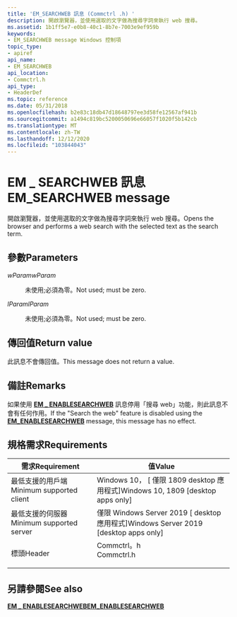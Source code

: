 ```yaml
---
title: 'EM_SEARCHWEB 訊息 (Commctrl .h) '
description: 開啟瀏覽器，並使用選取的文字做為搜尋字詞來執行 web 搜尋。
ms.assetid: 1b1ff5e7-e0b8-40c1-8b7e-7003e9ef959b
keywords:
- EM_SEARCHWEB message Windows 控制項
topic_type:
- apiref
api_name:
- EM_SEARCHWEB
api_location:
- Commctrl.h
api_type:
- HeaderDef
ms.topic: reference
ms.date: 05/31/2018
ms.openlocfilehash: b2e83c18db47d18648797ee3d58fe12567af941b
ms.sourcegitcommit: a1494c819bc5200050696e66057f1020f5b142cb
ms.translationtype: MT
ms.contentlocale: zh-TW
ms.lasthandoff: 12/12/2020
ms.locfileid: "103844043"
---
```

# <a name="em_searchweb-message"></a><span data-ttu-id="50958-104">EM \_ SEARCHWEB 訊息</span><span class="sxs-lookup"><span data-stu-id="50958-104">EM\_SEARCHWEB message</span></span>

<span data-ttu-id="50958-105">開啟瀏覽器，並使用選取的文字做為搜尋字詞來執行 web 搜尋。</span><span class="sxs-lookup"><span data-stu-id="50958-105">Opens the browser and performs a web search with the selected text as the search term.</span></span>

## <a name="parameters"></a><span data-ttu-id="50958-106">參數</span><span class="sxs-lookup"><span data-stu-id="50958-106">Parameters</span></span>

<dl> <dt>

<span data-ttu-id="50958-107">*wParam*</span><span class="sxs-lookup"><span data-stu-id="50958-107">*wParam*</span></span> 
</dt> <dd>

<span data-ttu-id="50958-108">未使用;必須為零。</span><span class="sxs-lookup"><span data-stu-id="50958-108">Not used; must be zero.</span></span>

</dd> <dt>

<span data-ttu-id="50958-109">*lParam*</span><span class="sxs-lookup"><span data-stu-id="50958-109">*lParam*</span></span> 
</dt> <dd>

<span data-ttu-id="50958-110">未使用;必須為零。</span><span class="sxs-lookup"><span data-stu-id="50958-110">Not used; must be zero.</span></span>

</dd> </dl>

## <a name="return-value"></a><span data-ttu-id="50958-111">傳回值</span><span class="sxs-lookup"><span data-stu-id="50958-111">Return value</span></span>

<span data-ttu-id="50958-112">此訊息不會傳回值。</span><span class="sxs-lookup"><span data-stu-id="50958-112">This message does not return a value.</span></span>

## <a name="remarks"></a><span data-ttu-id="50958-113">備註</span><span class="sxs-lookup"><span data-stu-id="50958-113">Remarks</span></span>

<span data-ttu-id="50958-114">如果使用 [**EM \_ ENABLESEARCHWEB**](em-enablesearchweb.md) 訊息停用「搜尋 web」功能，則此訊息不會有任何作用。</span><span class="sxs-lookup"><span data-stu-id="50958-114">If the "Search the web" feature is disabled using the [**EM\_ENABLESEARCHWEB**](em-enablesearchweb.md) message, this message has no effect.</span></span>

## <a name="requirements"></a><span data-ttu-id="50958-115">規格需求</span><span class="sxs-lookup"><span data-stu-id="50958-115">Requirements</span></span>



| <span data-ttu-id="50958-116">需求</span><span class="sxs-lookup"><span data-stu-id="50958-116">Requirement</span></span> | <span data-ttu-id="50958-117">值</span><span class="sxs-lookup"><span data-stu-id="50958-117">Value</span></span> |
|-------------------------------------|---------------------------------------------------------------------------------------|
| <span data-ttu-id="50958-118">最低支援的用戶端</span><span class="sxs-lookup"><span data-stu-id="50958-118">Minimum supported client</span></span><br/> | <span data-ttu-id="50958-119">Windows 10， \[ 僅限 1809 desktop 應用程式\]</span><span class="sxs-lookup"><span data-stu-id="50958-119">Windows 10, 1809 \[desktop apps only\]</span></span><br/>                                        |
| <span data-ttu-id="50958-120">最低支援的伺服器</span><span class="sxs-lookup"><span data-stu-id="50958-120">Minimum supported server</span></span><br/> | <span data-ttu-id="50958-121">僅限 Windows Server 2019 \[ desktop 應用程式\]</span><span class="sxs-lookup"><span data-stu-id="50958-121">Windows Server 2019 \[desktop apps only\]</span></span><br/>                                  |
| <span data-ttu-id="50958-122">標頭</span><span class="sxs-lookup"><span data-stu-id="50958-122">Header</span></span><br/>                   | <dl> <span data-ttu-id="50958-123"><dt>Commctrl。h</dt></span><span class="sxs-lookup"><span data-stu-id="50958-123"><dt>Commctrl.h</dt></span></span> </dl> |



## <a name="see-also"></a><span data-ttu-id="50958-124">另請參閱</span><span class="sxs-lookup"><span data-stu-id="50958-124">See also</span></span>

<dl> <dt>

[<span data-ttu-id="50958-125">**EM \_ ENABLESEARCHWEB**</span><span class="sxs-lookup"><span data-stu-id="50958-125">**EM\_ENABLESEARCHWEB**</span></span>](em-enablesearchweb.md)
</dt> </dl>

 

 





